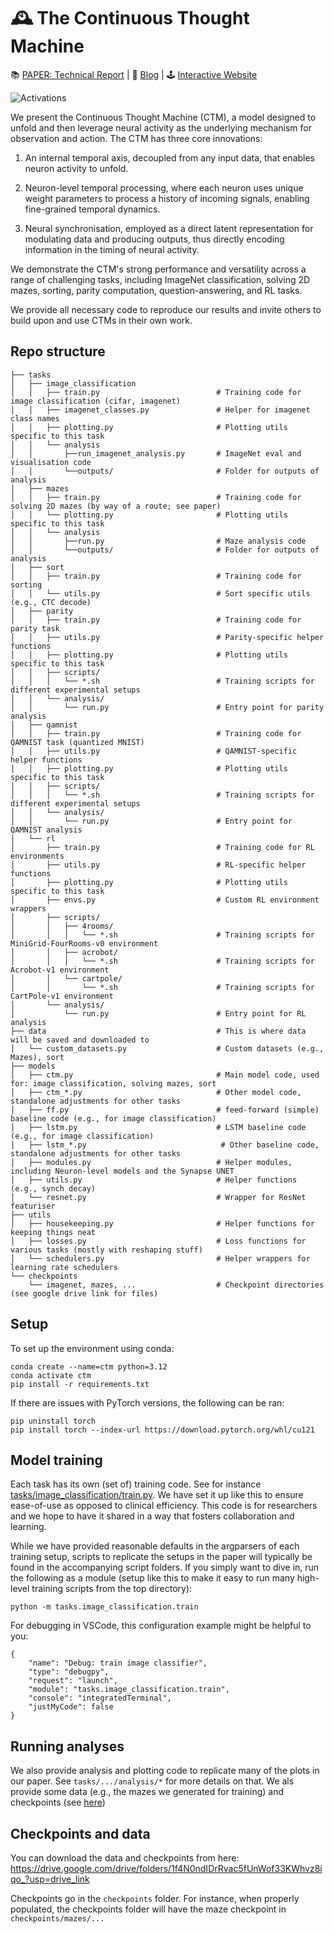 # 🕰️ The Continuous Thought Machine

📚 [PAPER: Technical Report](https://arxiv.org/abs/2505.05522) | 📝 [Blog](https://sakana.ai/ctm/) | 🕹️ [Interactive Website](https://pub.sakana.ai/ctm)

![Activations](assets/activations.gif)

We present the Continuous Thought Machine (CTM), a model designed to unfold and then leverage neural activity as the underlying mechanism for observation and action. The CTM has three core innovations:

1. An internal temporal axis, decoupled from any input data, that enables neuron activity to unfold.

2. Neuron-level temporal processing, where each neuron uses unique weight parameters to process a history of incoming signals, enabling fine-grained temporal dynamics.

3. Neural synchronisation, employed as a direct latent representation for modulating data and producing outputs, thus directly encoding information in the timing of neural activity.

We demonstrate the CTM's strong performance and versatility across a range of challenging tasks, including ImageNet classification, solving 2D mazes, sorting, parity computation, question-answering, and RL tasks.

We provide all necessary code to reproduce our results and invite others to build upon and use CTMs in their own work.

## Repo structure
```
├── tasks
│   ├── image_classification
│   │   ├── train.py                          # Training code for image classification (cifar, imagenet)
│   │   ├── imagenet_classes.py               # Helper for imagenet class names
│   │   ├── plotting.py                       # Plotting utils specific to this task
│   │   └── analysis
│   │       ├──run_imagenet_analysis.py       # ImageNet eval and visualisation code
│   │       └──outputs/                       # Folder for outputs of analysis
│   ├── mazes
│   │   ├── train.py                          # Training code for solving 2D mazes (by way of a route; see paper)
│   │   └── plotting.py                       # Plotting utils specific to this task
│   │   └── analysis
│   │       ├──run.py                         # Maze analysis code
│   │       └──outputs/                       # Folder for outputs of analysis
│   ├── sort
│   │   ├── train.py                          # Training code for sorting
│   │   └── utils.py                          # Sort specific utils (e.g., CTC decode)
│   ├── parity
│   │   ├── train.py                          # Training code for parity task
│   │   ├── utils.py                          # Parity-specific helper functions
│   │   ├── plotting.py                       # Plotting utils specific to this task
│   │   ├── scripts/
│   │   │   └── *.sh                          # Training scripts for different experimental setups
│   │   └── analysis/
│   │       └── run.py                        # Entry point for parity analysis
│   ├── qamnist
│   │   ├── train.py                          # Training code for QAMNIST task (quantized MNIST)
│   │   ├── utils.py                          # QAMNIST-specific helper functions
│   │   ├── plotting.py                       # Plotting utils specific to this task
│   │   ├── scripts/
│   │   │   └── *.sh                          # Training scripts for different experimental setups
│   │   └── analysis/
│   │       └── run.py                        # Entry point for QAMNIST analysis
│   └── rl
│       ├── train.py                          # Training code for RL environments
│       ├── utils.py                          # RL-specific helper functions
│       ├── plotting.py                       # Plotting utils specific to this task
│       ├── envs.py                           # Custom RL environment wrappers
│       ├── scripts/
│       │   ├── 4rooms/
│       │   │   └── *.sh                      # Training scripts for MiniGrid-FourRooms-v0 environment
│       │   ├── acrobot/
│       │   │   └── *.sh                      # Training scripts for Acrobot-v1 environment
│       │   └── cartpole/
│       │       └── *.sh                      # Training scripts for CartPole-v1 environment
│       └── analysis/
│           └── run.py                        # Entry point for RL analysis
├── data                                      # This is where data will be saved and downloaded to
│   └── custom_datasets.py                    # Custom datasets (e.g., Mazes), sort
├── models
│   ├── ctm.py                                # Main model code, used for: image classification, solving mazes, sort
│   ├── ctm_*.py                              # Other model code, standalone adjustments for other tasks
│   ├── ff.py                                 # feed-forward (simple) baseline code (e.g., for image classification)
│   ├── lstm.py                               # LSTM baseline code (e.g., for image classification)
│   ├── lstm_*.py                              # Other baseline code, standalone adjustments for other tasks
│   ├── modules.py                            # Helper modules, including Neuron-level models and the Synapse UNET
│   ├── utils.py                              # Helper functions (e.g., synch decay)
│   └── resnet.py                             # Wrapper for ResNet featuriser
├── utils
│   ├── housekeeping.py                       # Helper functions for keeping things neat
│   ├── losses.py                             # Loss functions for various tasks (mostly with reshaping stuff)
│   └── schedulers.py                         # Helper wrappers for learning rate schedulers
└── checkpoints
    └── imagenet, mazes, ...                  # Checkpoint directories (see google drive link for files)

```

## Setup
To set up the environment using conda:

```
conda create --name=ctm python=3.12
conda activate ctm
pip install -r requirements.txt
```

If there are issues with PyTorch versions, the following can be ran:
```
pip uninstall torch
pip install torch --index-url https://download.pytorch.org/whl/cu121
```

## Model training
Each task has its own (set of) training code. See for instance [tasks/image_classification/train.py](tasks/image_classification/train.py). We have set it up like this to ensure ease-of-use as opposed to clinical efficiency. This code is for researchers and we hope to have it shared in a way that fosters collaboration and learning. 

While we have provided reasonable defaults in the argparsers of each training setup, scripts to replicate the setups in the paper will typically be found in the accompanying script folders. If you simply want to dive in, run the following as a module (setup like this to make it easy to run many high-level training scripts from the top directory):

```
python -m tasks.image_classification.train
```
For debugging in VSCode, this configuration example might be helpful to you:
```
{
    "name": "Debug: train image classifier",
    "type": "debugpy",
    "request": "launch",
    "module": "tasks.image_classification.train",
    "console": "integratedTerminal",
    "justMyCode": false
}
```


## Running analyses

We also provide analysis and plotting code to replicate many of the plots in our paper. See `tasks/.../analysis/*` for more details on that. We als provide some data (e.g., the mazes we generated for training) and checkpoints (see [here](#checkpoints-and-data))


## Checkpoints and data
You can download the data and checkpoints from here: https://drive.google.com/drive/folders/1f4N0ndIDrRvac5fUnWof33KWhvz8iqo_?usp=drive_link

Checkpoints go in the `checkpoints` folder. For instance, when properly populated, the checkpoints folder will have the maze checkpoint in `checkpoints/mazes/...`




